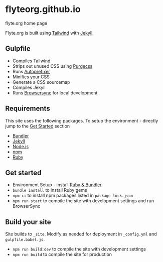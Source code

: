 # flyteorg.github.io

flyte.org home page

Flyte.org is built using [Tailwind](https://tailwindcss.com) with [Jekyll](https://jekyllrb.com/).

## Gulpfile

- Compiles Tailwind
- Strips out unused CSS using [Purgecss](http://www.purgecss.com/)
- Runs [Autoprefixer](https://github.com/postcss/autoprefixer)
- Minifies your CSS
- Generate a CSS sourcemap
- Compiles Jekyll
- Runs [Browsersync](https://www.browsersync.io/) for local development

## Requirements
This site uses the following packages. To setup the environment - directly jump to the [Get Started](#get-started) section
- [Bundler](http://bundler.io/)
- [Jekyll](https://jekyllrb.com/)
- [Node.js](https://nodejs.org/en/)
- [npm](https://www.npmjs.com/)
- [Ruby](https://www.ruby-lang.org/en/)

## Get started

- Environment Setup - install [Ruby & Bundler](https://docs.github.com/en/pages/setting-up-a-github-pages-site-with-jekyll/creating-a-github-pages-site-with-jekyll#prerequisites)
- `bundle install` to install Ruby gems
- `npm ci` to install npm packages listed in `package-lock.json`
- `npm run start` to compile the site with development settings and run BrowserSync

## Build your site

Site builds to `_site`. Modify as needed for deployment in `_config.yml` and `gulpfile.babel.js`.

- `npm run build:dev` to compile the site with development settings
- `npm run build` to compile the site for production
